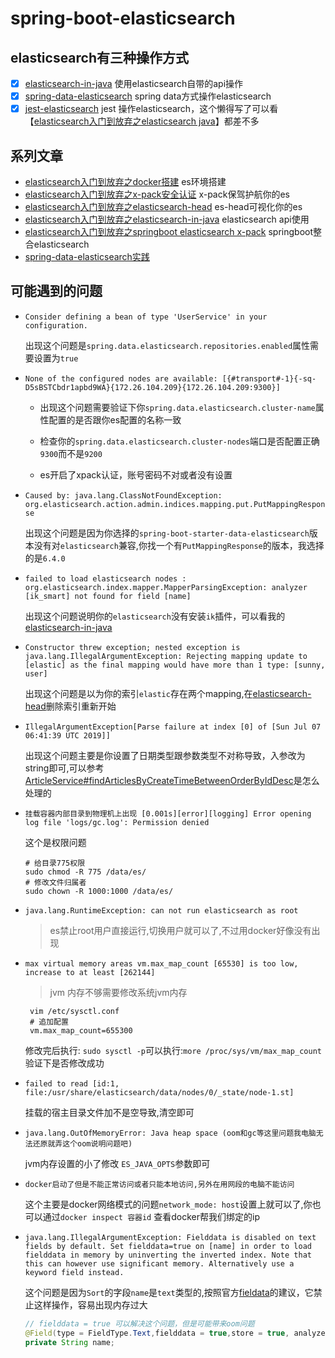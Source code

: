 # spring-boot-elasticsearch

## elasticsearch有三种操作方式
  
 - [x] [elasticsearch-in-java](./elasticsearch-in-java) 使用elasticsearch自带的api操作
 - [x] [spring-data-elasticsearch](./spring-boot-data-elasticsearch) spring data方式操作elasticsearch
 - [x] [jest-elasticsearch](./spring-boot-jest-elasticsearch) jest 操作elasticsearch，这个懒得写了可以看【[elasticsearch入门到放弃之elasticsearch java](https://www.jianshu.com/p/9f6f7f67df4e)】都差不多
 
## 系列文章
 
 * [elasticsearch入门到放弃之docker搭建](https://www.jianshu.com/p/ba7caa5bed53) es环境搭建
 * [elasticsearch入门到放弃之x-pack安全认证](https://www.jianshu.com/p/3b01817996c8) x-pack保驾护航你的es
 * [elasticsearch入门到放弃之elasticsearch-head](https://www.jianshu.com/p/80bb53bc1256) es-head可视化你的es
 * [elasticsearch入门到放弃之elasticsearch-in-java](https://www.jianshu.com/p/9f6f7f67df4e) elasticsearch api使用
 * [elasticsearch入门到放弃之springboot elasticsearch x-pack](https://www.jianshu.com/p/7019d93219f5) springboot整合elasticsearch
 * [spring-data-elasticsearch实践](https://www.jianshu.com/p/7f4be877ea1b)
  
## 可能遇到的问题

 * `Consider defining a bean of type 'UserService' in your configuration.`

    出现这个问题是`spring.data.elasticsearch.repositories.enabled`属性需要设置为`true`
  
 * `None of the configured nodes are available: [{#transport#-1}{-sq-D5sBSTCbdr1apbd9WA}{172.26.104.209}{172.26.104.209:9300}]` 
  
    * 出现这个问题需要验证下你`spring.data.elasticsearch.cluster-name`属性配置的是否跟你es配置的名称一致
  
    * 检查你的`spring.data.elasticsearch.cluster-nodes`端口是否配置正确`9300`而不是`9200`
    
    * es开启了xpack认证，账号密码不对或者没有设置
    
 * `Caused by: java.lang.ClassNotFoundException: org.elasticsearch.action.admin.indices.mapping.put.PutMappingResponse`
  
   出现这个问题是因为你选择的`spring-boot-starter-data-elasticsearch`版本没有对`elasticsearch`兼容,你找一个有`PutMappingResponse`的版本，我选择的是`6.4.0`
 
 * `failed to load elasticsearch nodes : org.elasticsearch.index.mapper.MapperParsingException: analyzer [ik_smart] not found for field [name]`
   
   出现这个问题说明你的`elasticsearch`没有安装`ik`插件，可以看我的[elasticsearch-in-java](https://www.jianshu.com/p/9f6f7f67df4e)
 
 * `Constructor threw exception; nested exception is java.lang.IllegalArgumentException: Rejecting mapping update to [elastic] as the final mapping would have more than 1 type: [sunny, user]`
  
   出现这个问题是以为你的索引`elastic`存在两个mapping,在[elasticsearch-head](https://www.jianshu.com/p/80bb53bc1256)删除索引重新开始
   
 * `IllegalArgumentException[Parse failure at index [0] of [Sun Jul 07 06:41:39 UTC 2019]]`
    
   出现这个问题主要是你设置了日期类型跟参数类型不对称导致，入参改为string即可,可以参考[ArticleService#findArticlesByCreateTimeBetweenOrderByIdDesc](https://github.com/zhaoyunxing92/spring-boot-learn-box/blob/master/spring-boot-elasticsearch/spring-boot-data-elasticsearch/src/main/java/io/github/xyz/spring/boot/data/elasticsearch/service/ArticleService.java)是怎么处理的
   
 * `挂载容器内部目录到物理机上出现 [0.001s][error][logging] Error opening log file 'logs/gc.log': Permission denied`
 
      这个是权限问题
      
      ```shell
      # 给目录775权限
      sudo chmod -R 775 /data/es/
      # 修改文件归属者
      sudo chown -R 1000:1000 /data/es/
      ```
 
 * `java.lang.RuntimeException: can not run elasticsearch as root`
 
      > es禁止root用户直接运行,切换用户就可以了,不过用docker好像没有出现
 
 * `max virtual memory areas vm.max_map_count [65530] is too low, increase to at least [262144]`
 
      > jvm 内存不够需要修改系统jvm内存
    
      ```shell
       vim /etc/sysctl.conf
       # 追加配置
       vm.max_map_count=655300
      ```
      修改完后执行: `sudo sysctl -p`可以执行:`more /proc/sys/vm/max_map_count`验证下是否修改成功
 
 * `failed to read [id:1, file:/usr/share/elasticsearch/data/nodes/0/_state/node-1.st]`
 
   挂载的宿主目录文件加不是空导致,清空即可
 
 * `java.lang.OutOfMemoryError: Java heap space (oom和gc等这里问题我电脑无法还原就弄这个oom说明问题吧)`
 
   jvm内存设置的小了修改 `ES_JAVA_OPTS`参数即可
 
 * `docker启动了但是不能正常访问或者只能本地访问,另外在用网段的电脑不能访问`
 
   这个主要是docker网络模式的问题`network_mode: host`设置上就可以了,你也可以通过`docker inspect 容器id` 查看docker帮我们绑定的ip
   
 * `java.lang.IllegalArgumentException: Fielddata is disabled on text fields by default. Set fielddata=true on [name] in order to load fielddata in memory by uninverting the inverted index. Note that this can however use significant memory. Alternatively use a keyword field instead.`
 
    这个问题是因为`Sort`的字段`name`是`text`类型的,按照官方[fieldata](https://www.elastic.co/guide/en/elasticsearch/reference/current/fielddata.html)的建议，它禁止这样操作，容易出现内存过大
    
    ```java
    // fielddata = true 可以解决这个问题，但是可能带来oom问题
    @Field(type = FieldType.Text,fielddata = true,store = true, analyzer = "ik_smart", searchAnalyzer = "ik_max_word")
    private String name;
    ```  